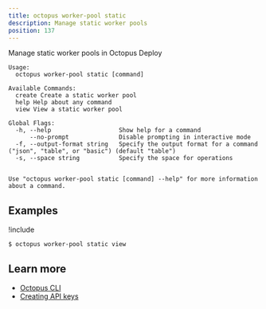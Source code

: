 ```yaml
---
title: octopus worker-pool static
description: Manage static worker pools
position: 137
---
```


Manage static worker pools in Octopus Deploy


```text
Usage:
  octopus worker-pool static [command]

Available Commands:
  create Create a static worker pool
  help Help about any command
  view View a static worker pool

Global Flags:
  -h, --help                   Show help for a command
      --no-prompt              Disable prompting in interactive mode
  -f, --output-format string   Specify the output format for a command ("json", "table", or "basic") (default "table")
  -s, --space string           Specify the space for operations


Use "octopus worker-pool static [command] --help" for more information about a command.
```

## Examples

!include <samples-instance>


```text
$ octopus worker-pool static view

```

## Learn more

- [Octopus CLI](/docs/octopus-rest-api/cli/index.md)
- [Creating API keys](/docs/octopus-rest-api/how-to-create-an-api-key.md)